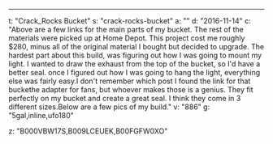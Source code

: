 ---
t: "Crack_Rocks Bucket"
s: "crack-rocks-bucket"
a: ""
d: "2016-11-14"
c: "Above are a few links for the main parts of my bucket. The rest of the materials were picked up at Home Depot. This project cost me roughly $280, minus all of the original material I bought but decided to upgrade. The hardest part about this build, was figuring out how I was going to mount my light. I wanted to draw the exhaust from the top of the bucket, so I'd have a better seal. once I figured out how I was going to hang the light, everything else was fairly easy.I don't remember which post I found the link for that buckethe adapter for fans, but whoever makes those is a genius. They fit perfectly on my bucket and create a great seal. I think they come in 3 different sizes.Below are a few pics of my build."
v: "886"
g: "5gal,inline,ufo180"

z: "B000VBW17S,B009LCEUEK,B00FGFW0XO"
